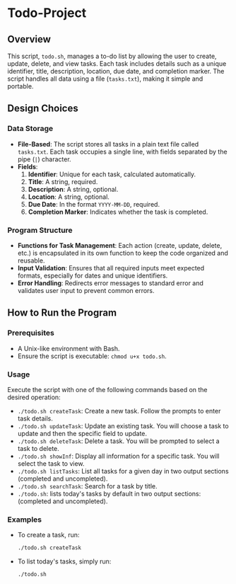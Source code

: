 # Todo-Project

## Overview

This script, `todo.sh`, manages a to-do list by allowing the user to create, update, delete, and view tasks. Each task includes details such as a unique identifier, title, description, location, due date, and completion marker. The script handles all data using a file (`tasks.txt`), making it simple and portable.

## Design Choices

### Data Storage

- **File-Based**: The script stores all tasks in a plain text file called `tasks.txt`. Each task occupies a single line, with fields separated by the pipe (`|`) character. 
- **Fields**:
  1. **Identifier**: Unique for each task, calculated automatically.
  2. **Title**: A string, required.
  3. **Description**: A string, optional.
  4. **Location**: A string, optional.
  5. **Due Date**: In the format `YYYY-MM-DD`, required.
  6. **Completion Marker**: Indicates whether the task is completed.

### Program Structure

- **Functions for Task Management**: Each action (create, update, delete, etc.) is encapsulated in its own function to keep the code organized and reusable.
- **Input Validation**: Ensures that all required inputs meet expected formats, especially for dates and unique identifiers.
- **Error Handling**: Redirects error messages to standard error and validates user input to prevent common errors.

## How to Run the Program

### Prerequisites

- A Unix-like environment with Bash.
- Ensure the script is executable: `chmod u+x todo.sh`.

### Usage

Execute the script with one of the following commands based on the desired operation:

- `./todo.sh createTask`: Create a new task. Follow the prompts to enter task details.
- `./todo.sh updateTask`: Update an existing task. You will choose a task to update and then the specific field to update.
- `./todo.sh deleteTask`: Delete a task. You will be prompted to select a task to delete.
- `./todo.sh showInf`: Display all information for a specific task. You will select the task to view.
- `./todo.sh listTasks`: List all tasks for a given day in two output sections (completed and uncompleted).
- `./todo.sh searchTask`: Search for a task by title.
- `./todo.sh`: lists today's tasks by default in two output sections: (completed and uncompleted).

### Examples

- To create a task, run:
  ```bash
  ./todo.sh createTask
  
- To list today's tasks, simply run:
  ```bash
  ./todo.sh
  

